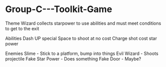# Group-C---Toolkit-Game

Theme
Wizard collects starpower to use abilities and must meet conditions to get to the exit

Abilities
Dash
UP special
Space to shoot at no cost
Charge shot cost star power

Enemies
Slime - Stick to a platform, bump into things
Evil Wizard - Shoots projectile
Fake Star Power - Does something
Fake Door - Maybe?
